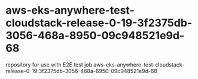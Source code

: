 # aws-eks-anywhere-test-cloudstack-release-0-19-3f2375db-3056-468a-8950-09c948521e9d-68
repository for use with E2E test job aws-eks-anywhere-test-cloudstack-release-0-19:3f2375db-3056-468a-8950-09c948521e9d-68
